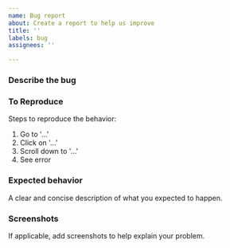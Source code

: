 ```yaml
---
name: Bug report
about: Create a report to help us improve
title: ''
labels: bug
assignees: ''

---
```


### Describe the bug

### To Reproduce
Steps to reproduce the behavior:
1. Go to '...'
2. Click on '...'
3. Scroll down to '...'
4. See error

### Expected behavior
A clear and concise description of what you expected to happen.

### Screenshots
If applicable, add screenshots to help explain your problem.
